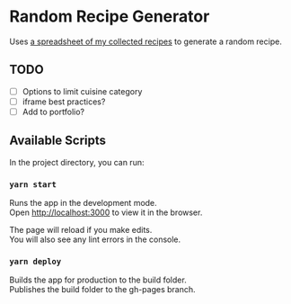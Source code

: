 # Random Recipe Generator

Uses [a spreadsheet of my collected recipes](https://docs.google.com/spreadsheets/u/1/d/1dXL6Ej3IREf2VLDP3zs-6QCwhfLphzsbxUmqekCri3c/edit?usp=sharing) to generate a random recipe.

## TODO

- [ ] Options to limit cuisine category
- [ ] iframe best practices?
- [ ] Add to portfolio?

## Available Scripts

In the project directory, you can run:

### `yarn start`

Runs the app in the development mode.\
Open [http://localhost:3000](http://localhost:3000) to view it in the browser.

The page will reload if you make edits.\
You will also see any lint errors in the console.

### `yarn deploy`

Builds the app for production to the build folder.\
Publishes the build folder to the gh-pages branch.
